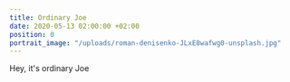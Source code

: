 ```yaml
---
title: Ordinary Joe
date: 2020-05-13 02:00:00 +02:00
position: 0
portrait_image: "/uploads/roman-denisenko-JLxE8wafwg0-unsplash.jpg"
---
```


Hey, it's ordinary Joe